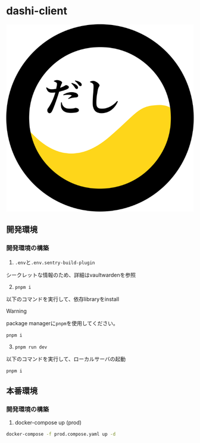 # dashi-client

![dashi](./assets/dashi.svg)

## 開発環境

### 開発環境の構築

1. `.env`と`.env.sentry-build-plugin`

シークレットな情報のため、詳細はvaultwardenを参照

2. `pnpm i`

以下のコマンドを実行して、依存libraryをinstall

> [!WARNING]
> package managerに`pnpm`を使用してください。

```sh
pnpm i
```

3. `pnpm run dev`

以下のコマンドを実行して、ローカルサーバの起動

```sh
pnpm i
```

## 本番環境

### 開発環境の構築

1. docker-compose up (prod)

```sh
docker-compose -f prod.compose.yaml up -d
```
